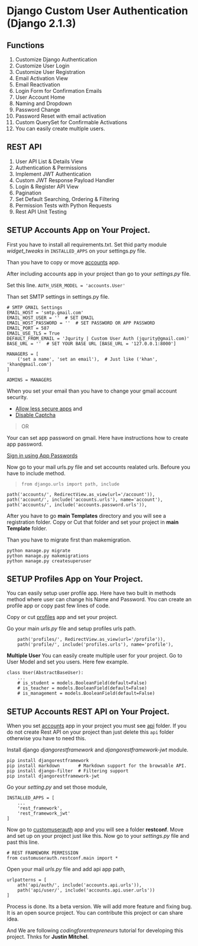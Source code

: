 # Django Custom User Authentication (Django 2.1.3)

## Functions
01. Customize Django Authentication
02. Customize User Login
03. Customize User Registration
04. Email Activation View
05. Email Reactivation
06. Login Form for Confirmation Emails
07. User Account Home
08. Naming and Dropdown
09. Password Change
10. Password Reset with email activation
11. Custom QuerySet for Confirmable Activations
12. You can easily create multiple users.

## REST API
01. User API List & Details View
02. Authentication & Permissions
03. Implement JWT Authentication
04. Custom JWT Response Payload Handler
05. Login & Register API View
06. Pagination
07. Set Default Searching, Ordering & Filtering
08. Permission Tests with Python Requests
09. Rest API Unit Testing

## SETUP Accounts App on Your Project.

First you have to install all requirements.txt. Set thid party module *widget_tweaks* in `INSTALLED_APPS` on your settings.py file.

Than you have to copy or move [accounts](https://github.com/jakiiii/django-custom-user-auth/tree/master/src/customuserauth/accounts) app.

After including accounts app in your project than go to your *settings.py* file.

Set this line.
`AUTH_USER_MODEL = 'accounts.User'`

Than set SMTP settings in settings.py file.

```
# SMTP GMAIL Settings
EMAIL_HOST = 'smtp.gmail.com'
EMAIL_HOST_USER = ''  # SET EMAIL
EMAIL_HOST_PASSWORD = ''  # SET PASSWORD OR APP PASSWORD
EMAIL_PORT = 587
EMAIL_USE_TLS = True
DEFAULT_FROM_EMAIL = 'Jqurity | Custom User Auth (jqurity@gmail.com)'
BASE_URL = ''  # SET YOUR BASE URL [BASE_URL = '127.0.0.1:8000']

MANAGERS = [
    ('set a name', 'set an email'),  # Just like ('khan', 'khan@gmail.com')
]

ADMINS = MANAGERS
```

When you set your email than you have to change your gmail account security.

* [Allow less secure apps](https://myaccount.google.com/lesssecureapps?pli=1) and
* [Disable Captcha](https://accounts.google.com/displayunlockcaptcha)

>OR

Your can set app password on gmail.
Here have instructions how to create app password.

[Sign in using App Passwords](https://support.google.com/accounts/answer/185833)

Now go to your mail urls.py file and set accounts realated urls. Befoure you have to include method.

>`from django.urls import path, include`

```
path('accounts/', RedirectView.as_view(url='/account')),
path('account/', include('accounts.urls'), name='account'),
path('accounts/', include('accounts.password.urls')),
```

After you have to go **main Templates** directory and you will see a registration folder. Copy or Cut that folder and set your project in **main Template** folder.

Than you have to migrate first than makemigration.
```
python manage.py migrate
python manage.py makemigrations
python manage.py createsuperuser
```

## SETUP Profiles App on Your Project.

You can easily setup user profile app. Here have two built in methods method where user can change his Name and Password. You can create an profile app or copy past few lines of code.

Copy or cut [profiles](https://github.com/jakiiii/django-custom-user-auth/tree/master/src/customuserauth/profiles) app and set your project.

Go your main *urls.py* file and setup profiles urls path.
```
    path('profiles/', RedirectView.as_view(url='/profile')),
    path('profile/', include('profiles.urls'), name='profile'),
```

**Multiple User**
You can easily create multiple user for your project. Go to User Model and set you users. Here few example.
```
class User(AbstractBaseUser):
    ...
    # is_student = models.BooleanField(default=False)
    # is_teacher = models.BooleanField(default=False)
    # is_management = models.BooleanField(default=False)
```


## SETUP Accounts REST API on Your Project.
When you set [accounts](https://github.com/jakiiii/django-custom-user-auth/tree/master/src/customuserauth/accounts) app in your project you must see [api](https://github.com/jakiiii/django-custom-user-auth/tree/master/src/customuserauth/accounts/api) folder. If you do not create Rest API on your project than just delete this `api` folder otherwise you have to need this.

Install django *djangorestframework* and *djangorestframework-jwt* module.

```
pip install djangorestframework
pip install markdown       # Markdown support for the browsable API.
pip install django-filter  # Filtering support
pip install djangorestframework-jwt
```

Go your *setting.py* and set those module,
```
INSTALLED_APPS = [
    ...
    'rest_framework',
    'rest_framework_jwt'
]
```

Now go to [customuserauth](https://github.com/jakiiii/django-custom-user-auth/tree/master/src/customuserauth/customuserauth) app and you will see a folder **restconf**. Move and set up on your project just like this. Now go to your *settings.py* file and past this line.

```
# REST FRAMEWORK PERMISSION
from customuserauth.restconf.main import *
```

Open your mail *urls.py* file and add api app path,
```
urlpatterns = [
    ath('api/auth/', include('accounts.api.urls')),
    path('api/user/', include('accounts.api.user.urls'))
]
```

Process is done. Its a beta version. We will add more feature and fixing bug. It is an open source project. You can contribute this project or can share idea.

And We are following *codingforentrepreneurs* tutorial for developing this project. Thnks for **Justin Mitchel**.
